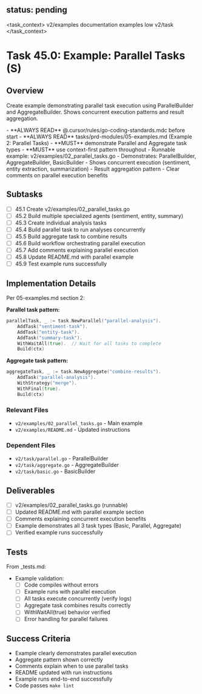 ## status: pending

<task_context>
<domain>v2/examples</domain>
<type>documentation</type>
<scope>examples</scope>
<complexity>low</complexity>
<dependencies>v2/task</dependencies>
</task_context>

# Task 45.0: Example: Parallel Tasks (S)

## Overview

Create example demonstrating parallel task execution using ParallelBuilder and AggregateBuilder. Shows concurrent execution patterns and result aggregation.

<critical>
- **ALWAYS READ** @.cursor/rules/go-coding-standards.mdc before start
- **ALWAYS READ** tasks/prd-modules/05-examples.md (Example 2: Parallel Tasks)
- **MUST** demonstrate Parallel and Aggregate task types
- **MUST** use context-first pattern throughout
</critical>

<requirements>
- Runnable example: v2/examples/02_parallel_tasks.go
- Demonstrates: ParallelBuilder, AggregateBuilder, BasicBuilder
- Shows concurrent execution (sentiment, entity extraction, summarization)
- Result aggregation pattern
- Clear comments on parallel execution benefits
</requirements>

## Subtasks

- [ ] 45.1 Create v2/examples/02_parallel_tasks.go
- [ ] 45.2 Build multiple specialized agents (sentiment, entity, summary)
- [ ] 45.3 Create individual analysis tasks
- [ ] 45.4 Build parallel task to run analyses concurrently
- [ ] 45.5 Build aggregate task to combine results
- [ ] 45.6 Build workflow orchestrating parallel execution
- [ ] 45.7 Add comments explaining parallel execution
- [ ] 45.8 Update README.md with parallel example
- [ ] 45.9 Test example runs successfully

## Implementation Details

Per 05-examples.md section 2:

**Parallel task pattern:**
```go
parallelTask, _ := task.NewParallel("parallel-analysis").
    AddTask("sentiment-task").
    AddTask("entity-task").
    AddTask("summary-task").
    WithWaitAll(true).  // Wait for all tasks to complete
    Build(ctx)
```

**Aggregate task pattern:**
```go
aggregateTask, _ := task.NewAggregate("combine-results").
    AddTask("parallel-analysis").
    WithStrategy("merge").
    WithFinal(true).
    Build(ctx)
```

### Relevant Files

- `v2/examples/02_parallel_tasks.go` - Main example
- `v2/examples/README.md` - Updated instructions

### Dependent Files

- `v2/task/parallel.go` - ParallelBuilder
- `v2/task/aggregate.go` - AggregateBuilder
- `v2/task/basic.go` - BasicBuilder

## Deliverables

- [ ] v2/examples/02_parallel_tasks.go (runnable)
- [ ] Updated README.md with parallel example section
- [ ] Comments explaining concurrent execution benefits
- [ ] Example demonstrates all 3 task types (Basic, Parallel, Aggregate)
- [ ] Verified example runs successfully

## Tests

From _tests.md:

- Example validation:
  - [ ] Code compiles without errors
  - [ ] Example runs with parallel execution
  - [ ] All tasks execute concurrently (verify logs)
  - [ ] Aggregate task combines results correctly
  - [ ] WithWaitAll(true) behavior verified
  - [ ] Error handling for parallel failures

## Success Criteria

- Example clearly demonstrates parallel execution
- Aggregate pattern shown correctly
- Comments explain when to use parallel tasks
- README updated with run instructions
- Example runs end-to-end successfully
- Code passes `make lint`
